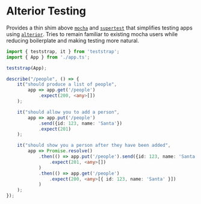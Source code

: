 # Alterior Testing

Provides a thin shim above [`mocha`](https://mochajs.org/) and [`supertest`](https://github.com/visionmedia/supertest) that simplifies testing apps using [`alterior`](https://github.com/alterior-mvc/alterior).
Tries to remain familiar to existing mocha users while reducing boilerplate and making testing more natural.   

```typescript
import { teststrap, it } from 'teststrap';
import { App } from './app.ts';

teststrap(App);

describe("/people", () => {
	it("should produce a list of people", 
		app => app.get('/people')
			.expect(200, <any>[])
	);

	it("should allow you to add a person", 
		app => app.put('/people')
			.send({id: 123, name: 'Santa'})
			.expect(201)
	);

	it("should show you a person after they have been added", 
		app => Promise.resolve()
			.then(() => app.put('/people').send({id: 123, name: 'Santa'})
				.expect(201, <any>[])
			)
			.then(() => app.get('/people')
				.expect(200, <any>[{ id: 123, name: 'Santa' }])
			)
	);
});
```